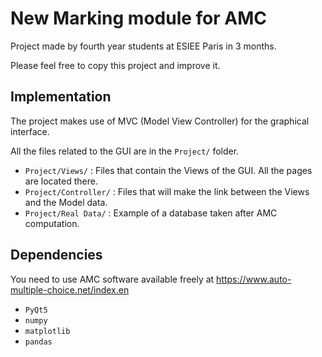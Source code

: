 # New Marking module for AMC

Project made by fourth year students at ESIEE Paris in 3 months.

Please feel free to copy this project and improve it.

## Implementation

The project makes use of MVC (Model View Controller) for the graphical interface.

All the files related to the GUI are in the `Project/` folder.

- `Project/Views/` : Files that contain the Views of the GUI. All the pages are located there.
- `Project/Controller/` : Files that will make the link between the Views and the Model data.
- `Project/Real Data/` : Example of a database taken after AMC computation.

## Dependencies

You need to use AMC software available freely at https://www.auto-multiple-choice.net/index.en

* `PyQt5`
* `numpy`
* `matplotlib`
* `pandas`
